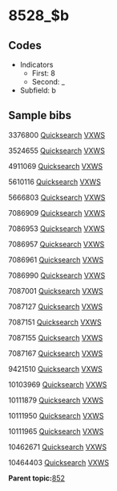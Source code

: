 # 8528\_$b

## Codes

-   Indicators
    -   First: 8
    -   Second: \_
-   Subfield: b

## Sample bibs

3376800 [Quicksearch](https://search.library.yale.edu/catalog/3376800) [VXWS](http://prodorbis.library.yale.edu:7014/vxws/GetHoldingsService?bibId=3376800)

3524655 [Quicksearch](https://search.library.yale.edu/catalog/3524655) [VXWS](http://prodorbis.library.yale.edu:7014/vxws/GetHoldingsService?bibId=3524655)

4911069 [Quicksearch](https://search.library.yale.edu/catalog/4911069) [VXWS](http://prodorbis.library.yale.edu:7014/vxws/GetHoldingsService?bibId=4911069)

5610116 [Quicksearch](https://search.library.yale.edu/catalog/5610116) [VXWS](http://prodorbis.library.yale.edu:7014/vxws/GetHoldingsService?bibId=5610116)

5666803 [Quicksearch](https://search.library.yale.edu/catalog/5666803) [VXWS](http://prodorbis.library.yale.edu:7014/vxws/GetHoldingsService?bibId=5666803)

7086909 [Quicksearch](https://search.library.yale.edu/catalog/7086909) [VXWS](http://prodorbis.library.yale.edu:7014/vxws/GetHoldingsService?bibId=7086909)

7086953 [Quicksearch](https://search.library.yale.edu/catalog/7086953) [VXWS](http://prodorbis.library.yale.edu:7014/vxws/GetHoldingsService?bibId=7086953)

7086957 [Quicksearch](https://search.library.yale.edu/catalog/7086957) [VXWS](http://prodorbis.library.yale.edu:7014/vxws/GetHoldingsService?bibId=7086957)

7086961 [Quicksearch](https://search.library.yale.edu/catalog/7086961) [VXWS](http://prodorbis.library.yale.edu:7014/vxws/GetHoldingsService?bibId=7086961)

7086990 [Quicksearch](https://search.library.yale.edu/catalog/7086990) [VXWS](http://prodorbis.library.yale.edu:7014/vxws/GetHoldingsService?bibId=7086990)

7087001 [Quicksearch](https://search.library.yale.edu/catalog/7087001) [VXWS](http://prodorbis.library.yale.edu:7014/vxws/GetHoldingsService?bibId=7087001)

7087127 [Quicksearch](https://search.library.yale.edu/catalog/7087127) [VXWS](http://prodorbis.library.yale.edu:7014/vxws/GetHoldingsService?bibId=7087127)

7087151 [Quicksearch](https://search.library.yale.edu/catalog/7087151) [VXWS](http://prodorbis.library.yale.edu:7014/vxws/GetHoldingsService?bibId=7087151)

7087155 [Quicksearch](https://search.library.yale.edu/catalog/7087155) [VXWS](http://prodorbis.library.yale.edu:7014/vxws/GetHoldingsService?bibId=7087155)

7087167 [Quicksearch](https://search.library.yale.edu/catalog/7087167) [VXWS](http://prodorbis.library.yale.edu:7014/vxws/GetHoldingsService?bibId=7087167)

9421510 [Quicksearch](https://search.library.yale.edu/catalog/9421510) [VXWS](http://prodorbis.library.yale.edu:7014/vxws/GetHoldingsService?bibId=9421510)

10103969 [Quicksearch](https://search.library.yale.edu/catalog/10103969) [VXWS](http://prodorbis.library.yale.edu:7014/vxws/GetHoldingsService?bibId=10103969)

10111879 [Quicksearch](https://search.library.yale.edu/catalog/10111879) [VXWS](http://prodorbis.library.yale.edu:7014/vxws/GetHoldingsService?bibId=10111879)

10111950 [Quicksearch](https://search.library.yale.edu/catalog/10111950) [VXWS](http://prodorbis.library.yale.edu:7014/vxws/GetHoldingsService?bibId=10111950)

10111965 [Quicksearch](https://search.library.yale.edu/catalog/10111965) [VXWS](http://prodorbis.library.yale.edu:7014/vxws/GetHoldingsService?bibId=10111965)

10462671 [Quicksearch](https://search.library.yale.edu/catalog/10462671) [VXWS](http://prodorbis.library.yale.edu:7014/vxws/GetHoldingsService?bibId=10462671)

10464403 [Quicksearch](https://search.library.yale.edu/catalog/10464403) [VXWS](http://prodorbis.library.yale.edu:7014/vxws/GetHoldingsService?bibId=10464403)

**Parent topic:**[852](../../tags/852/852.md)

